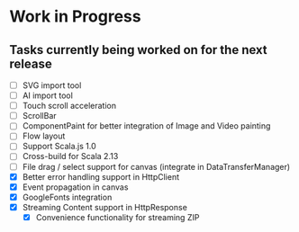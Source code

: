 # Work in Progress
## Tasks currently being worked on for the next release

* [ ] SVG import tool
* [ ] AI import tool
* [ ] Touch scroll acceleration
* [ ] ScrollBar
* [ ] ComponentPaint for better integration of Image and Video painting
* [ ] Flow layout
* [ ] Support Scala.js 1.0
* [ ] Cross-build for Scala 2.13
* [ ] File drag / select support for canvas (integrate in DataTransferManager)
* [X] Better error handling support in HttpClient
* [X] Event propagation in canvas
* [X] GoogleFonts integration
* [X] Streaming Content support in HttpResponse
    * [X] Convenience functionality for streaming ZIP